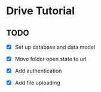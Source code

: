 # Drive Tutorial

## TODO

- [x] Set up database and data model
- [x] Move folder open state to url
- [x] Add authentication
- [x] Add file uploading




